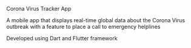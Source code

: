 Corona Virus Tracker App

A mobile app that displays real-time global data about
the Corona Virus outbreak with a feature to place a call
to emergency helplines

Developed using Dart and Flutter framework

